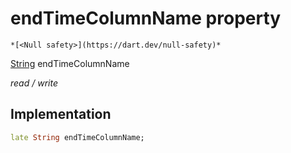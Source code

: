 


# endTimeColumnName property




    *[<Null safety>](https://dart.dev/null-safety)*


[String](https://api.flutter.dev/flutter/dart-core/String-class.html) endTimeColumnName
  
_read / write_






## Implementation

```dart
late String endTimeColumnName;


```








